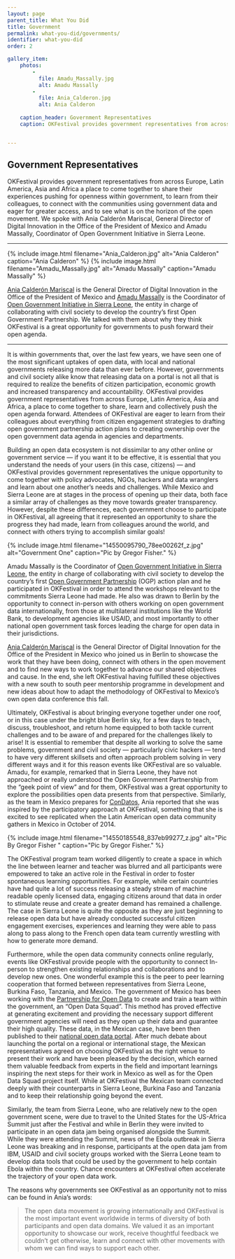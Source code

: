 ```yaml
---
layout: page
parent_title: What You Did
title: Government
permalink: what-you-did/governments/
identifier: what-you-did
order: 2

gallery_item:
    photos:
        -
          file: Amadu_Massally.jpg
          alt: Amadu Massally
        -
          file: Ania_Calderon.jpg
          alt: Ania Calderon
        
    caption_header: Government Representatives 
    caption: OKFestival provides government representatives from across Europe, Latin America, Asia and Africa a place to come together to share their experiences in advocating for increased openness within government, to learn and gather inspiration from their colleagues, to meet and connect with the communities actually using government data, eager for greater access, and finally to see what is on the horizon of the open movement. We spoke with Ania Calderón Mariscal and Amadu Massally to learn more. 


---
```


## Government Representatives

<span class="summary">OKFestival provides government representatives from across Europe, Latin America, Asia and Africa a place to come together to share their experiences pushing for openness within government, to learn from their colleagues, to connect with the communities using government data and eager for greater access, and to see what is on the horizon of the open movement. We spoke with Ania Calderón Mariscal, General Director of Digital Innovation in the Office of the President of Mexico and Amadu Massally, Coordinator of Open Government Initiative in Sierra Leone.
</span>

---

<div class="pull">
{% include image.html filename="Ania_Calderon.jpg" alt="Ania Calderon" caption="Ania Calderon" %}
{% include image.html filename="Amadu_Massally.jpg" alt="Amadu Massally" caption="Amadu Massally" %}
</div>

[Ania Calderón Mariscal](https://twitter.com/aniacalderon) is the General Director of Digital Innovation in the Office of the President of Mexico and [Amadu Massally](https://twitter.com/SaloneAmadu) is the Coordinator of [Open Government Initiative in Sierra Leone](http://ogi.gov.sl/), the entity in charge of collaborating with civil society to develop the country’s first Open Government Partnership. We talked with them about why they think OKFestival is a great opportunity for governments to push forward their open agenda.

---

It is within governments that, over the last few years, we have seen one of the most significant uptakes of open data, with local and national governments releasing more data than ever before. However, governments and civil society alike know that releasing data on a portal is not all that is required to realize the benefits of citizen participation, economic growth and increased transparency and accountability. OKFestival provides government representatives from across Europe, Latin America, Asia and Africa, a place to come together to share, learn and collectively push the open agenda forward. Attendees of OKFestival are eager to learn from their colleagues about everything from citizen engagement strategies to drafting open government partnership action plans to creating ownership over the open government data agenda in agencies and departments.

Building an open data ecosystem is not dissimilar to any other online or government service — if you want it to be effective, it is essential that you understand the needs of your users (in this case, citizens) — and OKFestival provides government representatives the unique opportunity to come together with policy advocates, NGOs, hackers and data wranglers and learn about one another’s needs and challenges. While Mexico and Sierra Leone are at stages in the process of opening up their data, both face a similar array of challenges as they move towards greater transparency. However, despite these differences, each government choose to participate in OKFestival, all agreeing that it represented an opportunity to share the progress they had made, learn from colleagues around the world, and connect with others trying to accomplish similar goals!

<div class="pull">
{% include image.html filename="14550095790_78ee00262f_z.jpg" alt="Government One" caption="Pic by Gregor Fisher." %}
</div>

Amadu Massally is the Coordinator of [Open Government Initiative in Sierra Leone](http://ogi.gov.sl/), the entity in charge of collaborating with civil society to develop the country’s first [Open Government Partnership](http://www.opengovpartnership.org/) (OGP) action plan and he participated in OKFestival in order to attend the workshops relevant to the commitments Sierra Leone had made. He also was drawn to Berlin by the opportunity to connect in-person with others working on open government data internationally, from those at multilateral institutions like the World Bank, to development agencies like USAID, and most importantly to other national open government task forces leading the charge for open data in their jurisdictions.

[Ania Calderón Mariscal](https://twitter.com/aniacalderon) is the General Director of Digital Innovation for the Office of the President in Mexico who joined us in Berlin to showcase the work that they have been doing, connect with others in the open movement and to find new ways to work together to advance our shared objectives and cause. In the end, she left OKFestival having fulfilled these objectives with a new south to south peer mentorship programme in development and new ideas about how to adapt the methodology of OKFestival to Mexico’s own open data conference this fall.

Ultimately, OKFestival is about bringing everyone together under one roof, or in this case under the bright blue Berlin sky, for a few days to teach, discuss, troubleshoot, and return home equipped to both tackle current challenges and to be aware of and prepared for the challenges likely to arise! It is essential to remember that despite all working to solve the same problems, government and civil society — particularly civic hackers — tend to have very different skillsets and often approach problem solving in very different ways and it for this reason events like OKFestival are so valuable. Amadu, for example, remarked that in Sierra Leone, they have not approached or really understood the Open Government Partnership from the “geek point of view” and for them, OKFestival was a great opportunity to explore the possibilities open data presents from that perspective. Similarly, as the team in Mexico prepares for [ConDatos](http://condatos.org/), Ania reported that she was inspired by the participatory approach at OKFestival, something that she is excited to see replicated when the Latin American open data community gathers in Mexico in October of 2014.

<div class="pull">
{% include image.html filename="14550185548_837eb99277_z.jpg" alt="Pic By Gregor Fisher " caption="Pic by Gregor Fisher." %}
</div>

The OKFestival program team worked diligently to create a space in which the line between learner and teacher was blurred and all participants were empowered to take an active role in the Festival in order to foster spontaneous learning opportunities. For example, while certain countries have had quite a lot of success releasing a steady stream of machine readable openly licensed data, engaging citizens around that data in order to stimulate reuse and create a greater demand has remained a challenge. The case in Sierra Leone is quite the opposite as they are just beginning to release open data but have already conducted successful citizen engagement exercises, experiences and learning they were able to pass along to pass along to the French open data team currently wrestling with how to generate more demand.

Furthermore, while the open data community connects online regularly, events like OKFestival provide people with the opportunity to connect In-person to strengthen existing relationships and collaborations and to develop new ones. One wonderful example this is the peer to peer learning cooperation that formed between representatives from Sierra Leone, Burkina Faso, Tanzania, and Mexico. The government of Mexico has been working with the [Partnership for Open Data](https://twitter.com/pforOD) to create and train a team within the government, an “Open Data Squad”. This method has proved effective at generating excitement and providing the necessary support different government agencies will need as they open up their data and guarantee their high quality. These data, in the Mexican case, have been then published to their [national open data portal](http://datos.gob.mx/). After much debate about launching the portal on a regional or international stage, the Mexican representatives agreed on choosing OKFestival as the right venue to present their work and have been pleased by the decision, which earned them valuable feedback from experts in the field and important learnings inspiring the next steps for their work in Mexico as well as for the Open Data Squad project itself. While at OKFestival the Mexican team connected deeply with their counterparts in Sierra Leone, Burkina Faso and Tanzania and to keep their relationship going beyond the event.

Similarly, the team from Sierra Leone, who are relatively new to the open government scene, were due to travel to the United States for the US-Africa Summit just after the Festival and while in Berlin they were invited to participate in an open data jam being organised alongside the Summit. While they were attending the Summit, news of the Ebola outbreak in Sierra Leone was breaking and in response, participants at the open data jam from IBM, USAID and civil society groups worked with the Sierra Leone team to develop data tools that could be used by the government to help contain Ebola within the country. Chance encounters at OKFestival often accelerate the trajectory of your open data work.

The reasons why governments see OKFestival as an opportunity not to miss can be found in Ania’s words: 
> The open data movement is growing internationally and OKFestival is the most important event worldwide in terms of diversity of both participants and open data domains. We valued it as an important opportunity to showcase our work, receive thoughtful feedback we couldn’t get otherwise, learn and connect with other movements with whom we can find ways to support each other.

